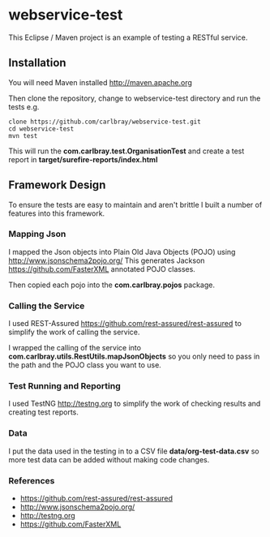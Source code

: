 # webservice-test
This Eclipse / Maven project is an example of testing a RESTful service.
## Installation
You will need Maven installed http://maven.apache.org

Then clone the repository, change to webservice-test directory and run the tests e.g. 
```
clone https://github.com/carlbray/webservice-test.git
cd webservice-test
mvn test
```
This will run the **com.carlbray.test.OrganisationTest** and create a test report in **target/surefire-reports/index.html**

## Framework Design
To ensure the tests are easy to maintain and aren't brittle I built a number of features into this framework.
### Mapping Json
I mapped the Json objects into Plain Old Java Objects (POJO) using http://www.jsonschema2pojo.org/ This generates Jackson https://github.com/FasterXML annotated POJO classes.

Then copied each pojo into the **com.carlbray.pojos** package.

### Calling the Service
I used REST-Assured https://github.com/rest-assured/rest-assured to simplify the work of calling the service.

I wrapped the calling of the service into **com.carlbray.utils.RestUtils.mapJsonObjects** so you only need to pass in the path and the POJO class you want to use.

### Test Running and Reporting
I used TestNG http://testng.org to simplify the work of checking results and creating test reports.

### Data
I put the data used in the testing in to a CSV file **data/org-test-data.csv** so more test data can be added without making code changes.

### References
* https://github.com/rest-assured/rest-assured
* http://www.jsonschema2pojo.org/
* http://testng.org
* https://github.com/FasterXML
